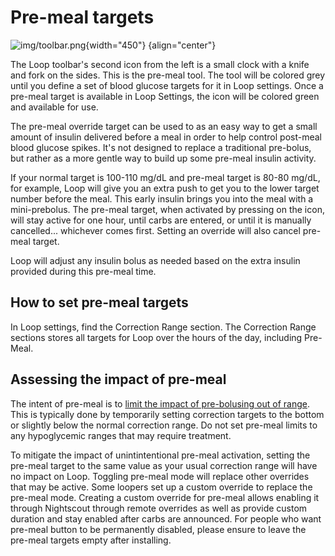 # Pre-meal targets

![img/toolbar.png](img/toolbar.png){width="450"}
{align="center"}

The Loop toolbar's second icon from the left is a small clock with a knife and fork on the sides. This is the pre-meal tool.  The tool will be colored grey until you define a set of blood glucose targets for it in Loop settings.  Once a pre-meal target is available in Loop Settings, the icon will be colored green and available for use.

The pre-meal override target can be used to as an easy way to get a small amount of insulin delivered before a meal in order to help control post-meal blood glucose spikes. It's not designed to replace a traditional pre-bolus, but rather as a more gentle way to build up some pre-meal insulin activity.

If your normal target is 100-110 mg/dL and pre-meal target is 80-80 mg/dL, for example, Loop will give you an extra push to get you to the lower target number before the meal. This early insulin brings you into the meal with a mini-prebolus. The pre-meal target, when activated by pressing on the icon, will stay active for one hour, until carbs are entered, or until it is manually cancelled... whichever comes first. Setting an override will also cancel pre-meal target.

Loop will adjust any insulin bolus as needed based on the extra insulin provided during this pre-meal time.

## How to set pre-meal targets

In Loop settings, find the Correction Range section.  The Correction Range
sections stores all targets for Loop over the hours of the day, including
Pre-Meal.

## Assessing the impact of pre-meal

The intent of pre-meal is to [limit the impact of pre-bolusing out of
range](https://diyps.org/2016/07/11/picture-this-how-to-do-eating-soon-mode/).
This is typically done by temporarily setting correction targets to the bottom
or slightly below the normal correction range.  Do not set pre-meal limits to
any hypoglycemic ranges that may require treatment.


To mitigate the impact of unintintentional pre-meal activation, setting the
pre-meal target to the same value as your usual correction range will have no
impact on Loop.  Toggling pre-meal mode will replace other overrides that may
be active.  Some loopers set up a custom override to replace the pre-meal mode.
Creating a custom override for pre-meal allows enabling it through Nightscout
through remote overrides as well as provide custom duration and stay enabled
after carbs are announced.  For people who want pre-meal button to be
permanently disabled, please ensure to leave the pre-meal targets empty after
installing.

